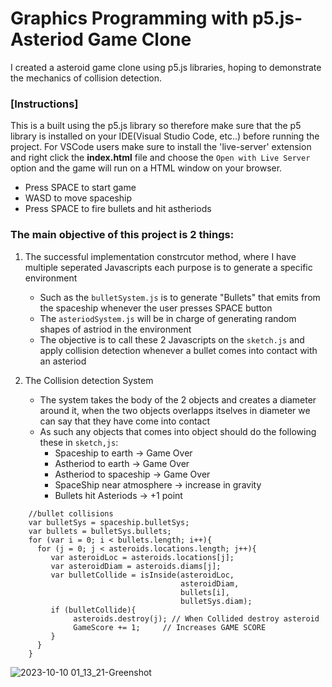 # Graphics Programming with p5.js-Asteriod Game Clone
I created a asteroid game clone using p5.js libraries, hoping to demonstrate the mechanics of collision detection.

### [Instructions]
This is a built using the p5.js library so therefore make sure that the p5 library is installed on your IDE(Visual Studio Code, etc..) before running the project. For VSCode users make sure to install the 'live-server' extension and right click the **index.html** file and choose the `Open with Live Server` option and the game will run on a HTML window on your browser. 
- Press SPACE to start game
- WASD to move spaceship
- Press SPACE to fire bullets and hit astheriods

### The main **objective** of this project is 2 things:

1. The successful implementation constrcutor method, where I have multiple seperated Javascripts each purpose is to generate a specific environment
   - Such as the `bulletSystem.js` is to generate "Bullets" that emits from the spaceship whenever the user presses SPACE button
   - The `asteriodSystem.js` will be in charge of generating random shapes of astriod in the environment
   - The objective is to call these 2 Javascripts on the `sketch.js` and apply collision detection whenever a bullet comes into contact with an asteriod

2. The Collision detection System
   - The system takes the body of the 2 objects and creates a diameter around it, when the two objects overlapps itselves in diameter we can say that they have come into contact
   - As such any objects that comes into object should do the following these in `sketch,js`:
     - Spaceship to earth -> Game Over
     - Astheriod to earth -> Game Over
     - Astheriod to spaceship -> Game Over
     - SpaceShip near atmosphere -> increase in gravity
     - Bullets hit Asteriods -> +1 point

```
    //bullet collisions
    var bulletSys = spaceship.bulletSys;
    var bullets = bulletSys.bullets;
    for (var i = 0; i < bullets.length; i++){
      for (j = 0; j < asteroids.locations.length; j++){
         var asteroidLoc = asteroids.locations[j];
         var asteroidDiam = asteroids.diams[j];
         var bulletCollide = isInside(asteroidLoc,
                                      asteroidDiam,
                                      bullets[i],
                                      bulletSys.diam);
         if (bulletCollide){
              asteroids.destroy(j); // When Collided destroy asteroid
              GameScore += 1;     // Increases GAME SCORE
         }
      }
    }
```
![2023-10-10 01_13_21-Greenshot](https://github.com/RoninSanta/GraphicsProgramming_with_p5.js-AsteriodGame/assets/109457795/1ef55100-a5e6-4cdc-b6c4-e0eefd812ecb)


